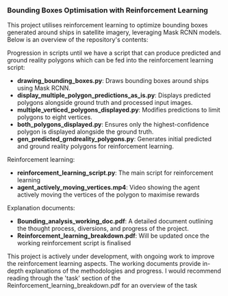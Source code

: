 ### Bounding Boxes Optimisation with Reinforcement Learning

This project utilises reinforcement learning to optimize bounding boxes generated around ships in satellite imagery, leveraging Mask RCNN models. Below is an overview of the repository's contents:



Progression in scripts until we have a script that can produce predicted and ground reality polygons which can be fed into the reinforcement learning script:
- **drawing_bounding_boxes.py**: Draws bounding boxes around ships using Mask RCNN.
- **display_multiple_polygon_predictions_as_is.py**: Displays predicted polygons alongside ground truth and processed input images.
- **multiple_verticed_polygons_displayed.py**: Modifies predictions to limit polygons to eight vertices.
- **both_polygons_displayed.py**: Ensures only the highest-confidence polygon is displayed alongside the ground truth.
- **gen_predicted_grndreality_polygons.py**: Generates initial predicted and ground reality polygons for reinforcement learning.

Reinforcement learning:
- **reinforcement_learning_script.py**: The main script for reinforcement learning
- **agent_actively_moving_vertices.mp4**: Video showing the agent actively moving the vertices of the polygon to maximise rewards 

Explanation documents:
- **Bounding_analysis_working_doc.pdf**: A detailed document outlining the thought process, diversions, and progress of the project.
- **Reinforcement_learning_breakdown.pdf**: Will be updated once the working reinforcement script is finalised

This project is actively under development, with ongoing work to improve the reinforcement learning aspects. The working documents provide in-depth explanations of the methodologies and progress. I would recommend reading through the 'task' section of the Reinforcement_learning_breakdown.pdf for an overview of the task
